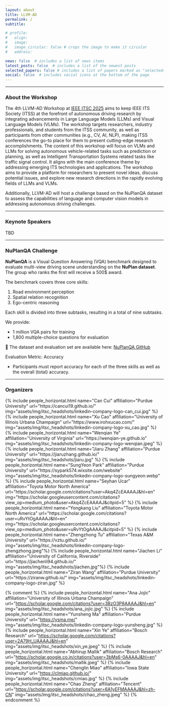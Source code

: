 ```yaml
---
layout: about
title: LLVM-AD
permalink: /
subtitle:

# profile:
#   align: 
#   image: 
#   image_circular: false # crops the image to make it circular
#   address: 

news: false  # includes a list of news items
latest_posts: false  # includes a list of the newest posts
selected_papers: false # includes a list of papers marked as "selected={true}"
social: false  # includes social icons at the bottom of the page
---
```


----------
### About the Workshop

<!-- 
The 4rd Workshop on Large Language and Vision Models for Autonomous Driving (LLVM-AD) at  aims to bring together professionals from academia and industry to explore the applications of large language and vision models in autonomous driving. -->

The 4th LLVM-AD Workshop at [IEEE ITSC 2025](https://ieee-itsc.org/2025/) aims to keep IEEE ITS Society (ITSS) at the forefront of autonomous driving research by integrating advancements in Large Language Models (LLMs) and Visual Language Models (VLMs). The workshop targets researchers, industry professionals, and students from the ITSS community, as well as participants from other communities (e.g., CV, AI, NLP), making ITSS conferences the go-to place for them to present cutting-edge research accomplishments. The content of this workshop will focus on VLMs and LLMs for solving autonomous vehicle-related tasks such as prediction or planning, as well as Intelligent Transportation Systems related tasks like traffic signal control. It aligns with the main conference theme by addressing emerging ITS technologies and applications. The workshop aims to provide a platform for researchers to present novel ideas, discuss potential issues, and explore new research directions in the rapidly evolving fields of LLMs and VLMs.

Additionally, LLVM-AD will host a challenge based on the NuPlanQA dataset to assess the capabilities of language and computer vision models in addressing autonomous driving challenges.

<!-- Following previous workshops, the 4th LLVM-AD workshop launches an open dataset challenge for real-world traffic understanding.  -->

<!-- LLVM-AD accepts regular papers (6-8 pages).  -->


----------

### Keynote Speakers
TBD

----------

### NuPlanQA Challenge
 
**NuPlanQA** is a Visual Question Answering (VQA) benchmark designed to evaluate multi-view driving scene understanding on the **NuPlan dataset**. The group who ranks the first will receive a 500$ award.
 
The benchmark covers three core skills:
1. Road environment perception  
2. Spatial relation recognition  
3. Ego-centric reasoning  
 
Each skill is divided into three subtasks, resulting in a total of nine subtasks.  
 
We provide:
- 1 million VQA pairs for training  
- 1,800 multiple-choice questions for evaluation  
 
📂 The dataset and evaluation set are available here: [NuPlanQA GitHub](https://github.com/sungyeonparkk/NuPlanQA)  

Evaluation Metric: Accuracy  
- Participants must report accuracy for each of the three skills as well as the overall (total) accuracy.

---

### Organizers

<div class="row row-cols-2 projects pt-3 pb-3">
  {% include people_horizontal.html name="Can Cui" affiliation="Purdue University" url="https://cancui19.github.io/" img="assets/img/itsc_headshots/linkedin-company-logo-can_cui.jpg" %}
  {% include people_horizontal.html name="Xu Cao" affiliation="University of Illinois Urbana Champaign" url="https://www.irohxucao.com/" img="assets/img/itsc_headshots/linkedin-company-logo-xu_cao.jpg" %}
  {% include people_horizontal.html name="Wenqian Ye" affiliation="University of Virginia" url="https://wenqian-ye.github.io" img="assets/img/itsc_headshots/linkedin-company-logo-wenqian.jpeg" %}
  {% include people_horizontal.html name="Jiaru Zhang" affiliation="Purdue University" url="https://jiaruzhang.github.io/" img="assets/img/itsc_headshots/jiaru.jpg" %}
  {% include people_horizontal.html name="SungYeon Park" affiliation="Purdue University" url="https://sypark574.wixsite.com/website" img="assets/img/itsc_headshots/linkedin-company-logo-sungyeon.webp" %}
  {% include people_horizontal.html name="Seyhan Ucar" affiliation="Toyota Motor North America" url="https://scholar.google.com/citations?user=Akq4ZcEAAAAJ&hl=en" img="https://scholar.googleusercontent.com/citations?view_op=medium_photo&user=Akq4ZcEAAAAJ&citpid=5" %}
  {% include people_horizontal.html name="Yongkang Liu" affiliation="Toyota Motor North America" url="https://scholar.google.com/citations?user=uRvYtOgAAAAJ&hl=en" img="https://scholar.googleusercontent.com/citations?view_op=medium_photo&user=uRvYtOgAAAAJ&citpid=5" %}
  {% include people_horizontal.html name="Zhengzhong Tu" affiliation="Texas A&M University" url="https://vztu.github.io/" img="assets/img/itsc_headshots/linkedin-company-logo-zhengzhong.jpeg"%}
  {% include people_horizontal.html name="Jiachen Li" affiliation="University of California, Riverside" url="https://jiachenli94.github.io/" img="assets/img/itsc_headshots/jiachen.jpg"%}
  {% include people_horizontal.html name="Ziran Wang" affiliation="Purdue University" url="https://ziranw.github.io/" img="assets/img/itsc_headshots/linkedin-company-logo-ziran.jpg" %}
</div>


{% comment %}
  {% include people_horizontal.html name="Ana Jojic" affiliation="University of Illinois Urbana Champaign" url="https://scholar.google.com/citations?user=3BzO3P8AAAAJ&hl=en" img="assets/img/itsc_headshots/ana_jojic.jpg" %}
  {% include people_horizontal.html name="Yunsheng Ma" affiliation="Purdue University" url="https://ysma.me/" img="assets/img/itsc_headshots/linkedin-company-logo-yunsheng.jpg" %}
  {% include people_horizontal.html name="Xin Ye" affiliation="Bosch Research" url="https://scholar.google.com/citations?user=2A79H_UAAAAJ&hl=en" img="assets/img/itsc_headshots/xin_ye.jpeg" %}
  {% include people_horizontal.html name="Abhirup Mallik" affiliation="Bosch Research" url="https://scholar.google.co.in/citations?user=3bMs6-0AAAAJ&hl=en" img="assets/img/itsc_headshots/mallik.jpeg" %}
  {% include people_horizontal.html name="Chenglin Miao" affiliation="Iowa State University" url="https://clmiao.github.io/" img="assets/img/itsc_headshots/cmiao.jpg" %}
  {% include people_horizontal.html name="Chao Zheng" affiliation="Tencent" url="https://scholar.google.com/citations?user=6A1yEFMAAAAJ&hl=zh-CN" img="assets/img/itsc_headshots/chao_zheng.jpeg" %}
{% endcomment %}